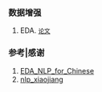### 数据增强

1. EDA. [`论文`](https://arxiv.org/abs/1901.11196)



### 参考|感谢

1. [EDA_NLP_for_Chinese](https://github.com/zhanlaoban/EDA_NLP_for_Chinese)
2. [nlp_xiaojiang](https://github.com/yongzhuo/nlp_xiaojiang)